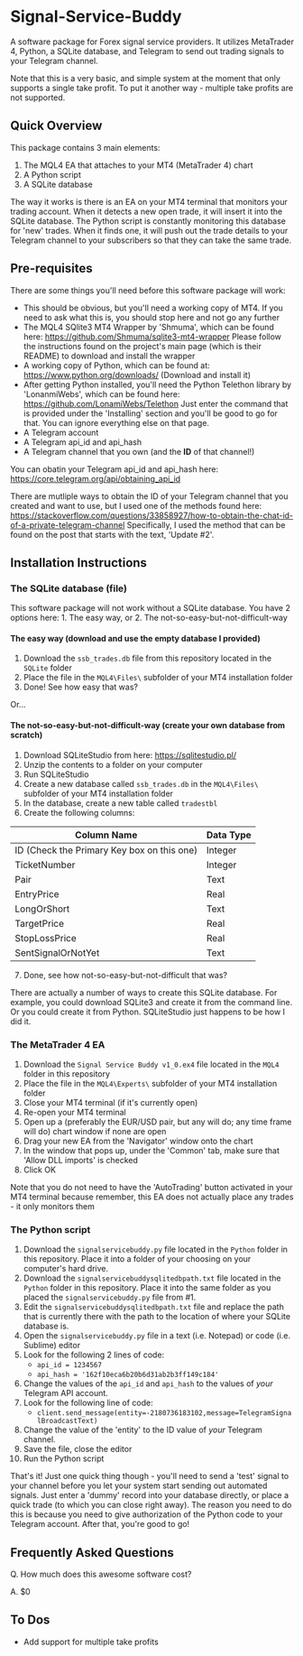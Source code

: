 # Signal-Service-Buddy
A software package for Forex signal service providers. It utilizes MetaTrader 4, Python, a SQLite database, and Telegram to send out trading signals
to your Telegram channel.

Note that this is a very basic, and simple system at the moment that only supports a single take profit. To put it another way - multiple take profits are not supported.


## Quick Overview
This package contains 3 main elements:
1. The MQL4 EA that attaches to your MT4 (MetaTrader 4) chart
2. A Python script
3. A SQLite database

The way it works is there is an EA on your MT4 terminal that monitors your trading account. When it detects a new open trade, it will insert it into the SQLite database.
The Python script is constantly monitoring this database for 'new' trades. When it finds one, it will push out the trade details to your Telegram channel
to your subscribers so that they can take the same trade.


## Pre-requisites
There are some things you'll need before this software package will work:
- This should be obvious, but you'll need a working copy of MT4. If you need to ask what this is, you should stop here and not go any further
- The MQL4 SQlite3 MT4 Wrapper by 'Shmuma', which can be found here: https://github.com/Shmuma/sqlite3-mt4-wrapper
Please follow the instructions found on the project's main page (which is their README) to download and install the wrapper
- A working copy of Python, which can be found at: https://www.python.org/downloads/ (Download and install it)
- After getting Python installed, you'll need the Python Telethon library by 'LonanmiWebs', which can be found here: https://github.com/LonamiWebs/Telethon
Just enter the command that is provided under the 'Installing' section and you'll be good to go for that. You can ignore everything else on that page.
- A Telegram account
- A Telegram api_id and api_hash
- A Telegram channel that you own (and the **ID** of that channel!)

You can obatin your Telegram api_id and api_hash here: https://core.telegram.org/api/obtaining_api_id

There are mutliple ways to obtain the ID of your Telegram channel that you created and want to use, but I used one of the methods found here: 
https://stackoverflow.com/questions/33858927/how-to-obtain-the-chat-id-of-a-private-telegram-channel
Specifically, I used the method that can be found on the post that starts with the text, 'Update #2'.


## Installation Instructions
### The SQLite database (file)
This software package will not work without a SQLite database. You have 2 options here: 1. The easy way, or 2. The not-so-easy-but-not-difficult-way
#### The easy way (download and use the empty database I provided)
1. Download the `ssb_trades.db` file from this repository located in the `SQLite` folder
2. Place the file in the `MQL4\Files\` subfolder of your MT4 installation folder
3. Done! See how easy that was?

Or...
#### The not-so-easy-but-not-difficult-way (create your own database from scratch)
1. Download SQLiteStudio from here: https://sqlitestudio.pl/
2. Unzip the contents to a folder on your computer
3. Run SQLiteStudio
4. Create a new database called `ssb_trades.db` in the `MQL4\Files\` subfolder of your MT4 installation folder
5. In the database, create a new table called `tradestbl`
6. Create the following columns:

Column Name | Data Type
------------ | ------------
ID (Check the Primary Key box on this one) | Integer
TicketNumber | Integer
Pair | Text
EntryPrice | Real
LongOrShort | Text
TargetPrice | Real
StopLossPrice | Real
SentSignalOrNotYet | Text
7. Done, see how not-so-easy-but-not-difficult that was?

There are actually a number of ways to create this SQLite database. For example, you could download SQLite3 and create it from the command line. 
Or you could create it from Python. SQLiteStudio just happens to be how I did it.

### The MetaTrader 4 EA
1. Download the `Signal Service Buddy v1_0.ex4` file located in the `MQL4` folder in this repository
2. Place the file in the `MQL4\Experts\` subfolder of your MT4 installation folder
3. Close your MT4 terminal (if it's currently open)
4. Re-open your MT4 terminal
5. Open up a (preferably the EUR/USD pair, but any will do; any time frame will do) chart window if none are open
6. Drag your new EA from the 'Navigator' window onto the chart
7. In the window that pops up, under the 'Common' tab, make sure that 'Allow DLL imports' is checked
8. Click OK

Note that you do not need to have the 'AutoTrading' button activated in your MT4 terminal because remember, this EA does not actually place any trades - it only monitors them

### The Python script
1. Download the `signalservicebuddy.py` file located in the `Python` folder in this repository. Place it into a folder of your choosing on your computer's hard drive.
2. Download the `signalservicebuddysqlitedbpath.txt` file located in the `Python` folder in this repository. Place it into the same folder as you placed the `signalservicebuddy.py` file from #1.
3. Edit the `signalservicebuddysqlitedbpath.txt` file and replace the path that is currently there with the path to the location of where your SQLite database is.
4. Open the `signalservicebuddy.py` file in a text (i.e. Notepad) or code (i.e. Sublime) editor 
5. Look for the following 2 lines of code:
   - `api_id = 1234567`
   - `api_hash = '162f10eca6b20b6d31ab2b3ff149c184'`
6. Change the values of the `api_id` and `api_hash` to the values of *your* Telegram API account.
7. Look for the following line of code:
   - `client.send_message(entity=-2180736183102,message=TelegramSignalBroadcastText)`
7. Change the value of the 'entity' to the ID value of *your* Telegram channel.
8. Save the file, close the editor
9. Run the Python script

That's it! Just one quick thing though - you'll need to send a 'test' signal to your channel before you let your system start sending out automated signals. 
Just enter a 'dummy' record into your database directly, or place a quick trade (to which you can close right away). The reason you need to do this is because
you need to give authorization of the Python code to your Telegram account. After that, you're good to go!

## Frequently Asked Questions
Q. How much does this awesome software cost?

A. $0

## To Dos

* Add support for multiple take profits
